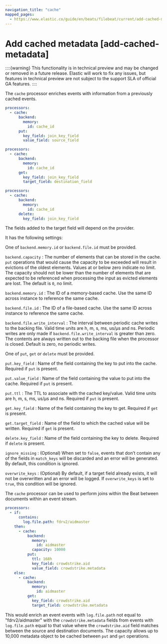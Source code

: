 ```yaml
---
navigation_title: "cache"
mapped_pages:
  - https://www.elastic.co/guide/en/beats/filebeat/current/add-cached-metadata.html
---
```


# Add cached metadata [add-cached-metadata]


::::{warning}
This functionality is in technical preview and may be changed or removed in a future release. Elastic will work to fix any issues, but features in technical preview are not subject to the support SLA of official GA features.
::::


The `cache` processor enriches events with information from a previously cached events.

```yaml
processors:
  - cache:
      backend:
        memory:
          id: cache_id
      put:
        key_field: join_key_field
        value_field: source_field
```

```yaml
processors:
  - cache:
      backend:
        memory:
          id: cache_id
      get:
        key_field: join_key_field
        target_field: destination_field
```

```yaml
processors:
  - cache:
      backend:
        memory:
          id: cache_id
      delete:
        key_field: join_key_field
```

The fields added to the target field will depend on the provider.

It has the following settings:

One of `backend.memory.id` or `backend.file.id` must be provided.

`backend.capacity`
:   The number of elements that can be stored in the cache. `put` operations that would cause the capacity to be exceeded will result in evictions of the oldest elements. Values at or below zero indicate no limit. The capacity should not be lower than the number of elements that are expected to be referenced when processing the input as evicted elements are lost. The default is `0`, no limit.

`backend.memory.id`
:   The ID of a memory-based cache. Use the same ID across instance to reference the same cache.

`backend.file.id`
:   The ID of a file-based cache. Use the same ID across instance to reference the same cache.

`backend.file.write_interval`
:   The interval between periodic cache writes to the backing file. Valid time units are h, m, s, ms, us/µs and ns. Periodic writes are only made if `backend.file.write_interval` is greater than zero. The contents are always written out to the backing file when the processor is closed. Default is zero, no periodic writes.

One of `put`, `get` or `delete` must be provided.

`put.key_field`
:   Name of the field containing the key to put into the cache. Required if `put` is present.

`put.value_field`
:   Name of the field containing the value to put into the cache. Required if `put` is present.

`put.ttl`
:   The TTL to associate with the cached key/value. Valid time units are h, m, s, ms, us/µs and ns. Required if `put` is present.

`get.key_field`
:   Name of the field containing the key to get. Required if `get` is present.

`get.target_field`
:   Name of the field to which the cached value will be written. Required if `get` is present.

`delete.key_field`
:   Name of the field containing the key to delete. Required if `delete` is present.

`ignore_missing`
:   (Optional) When set to `false`, events that don’t contain any of the fields in `match_keys` will be discarded and an error will be generated. By default, this condition is ignored.

`overwrite_keys`
:   (Optional) By default, if a target field already exists, it will not be overwritten and an error will be logged. If `overwrite_keys` is set to `true`, this condition will be ignored.

The `cache` processor can be used to perform joins within the Beat between documents within an event stream.

```yaml
processors:
  - if:
      contains:
        log.file.path: fdrv2/aidmaster
    then:
      - cache:
          backend:
            memory:
              id: aidmaster
            capacity: 10000
          put:
            ttl: 168h
            key_field: crowdstrike.aid
            value_field: crowdstrike.metadata
    else:
      - cache:
          backend:
            memory:
              id: aidmaster
          get:
            key_field: crowdstrike.aid
            target_field: crowdstrike.metadata
```

This would enrich an event events with `log.file.path` not equal to "fdrv2/aidmaster" with the `crowdstrike.metadata` fields from events with `log.file.path` equal to that value where the `crowdstrike.aid` field matches between the source and destination documents. The capacity allows up to 10,000 metadata object to be cached between `put` and `get` operations.

